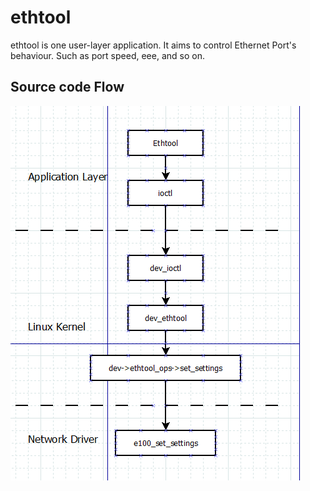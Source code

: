 # ethtool

ethtool is one user-layer application. It aims to control Ethernet Port's behaviour. Such as port speed, eee, and so on.

## Source code Flow

![code flow](./pic/ethtool_code.png)
